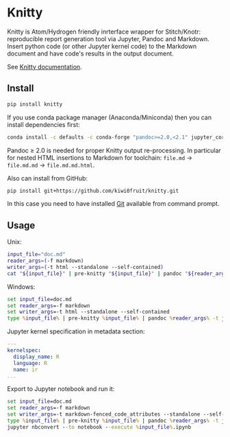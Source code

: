 # Knitty

Knitty is Atom/Hydrogen friendly inrterface wrapper for Stitch/Knotr: reproducible report generation tool via Jupyter, Pandoc and Markdown. Insert python code (or other Jupyter kernel code) to the Markdown document and have code's results in the output document.

See [Knitty documentation](https://github.com/kiwi0fruit/knitty/blob/master/knitty.md).


## Install

```sh
pip install knitty
```

If you use conda package manager (Anaconda/Miniconda) then you can install dependencies first:

```sh
conda install -c defaults -c conda-forge "pandoc>=2.0,<2.1" jupyter_core traitlets ipython jupyter_client nbconvert pandocfilters pypandoc click psutil
```
Pandoc ≥ 2.0 is needed for proper Knitty output re-processing. In particular for nested HTML insertions to Markdown for toolchain: `file.md` → `file.md.md` → `file.md.md.html`.

Also can install from GitHub:

```sh
pip install git+https://github.com/kiwi0fruit/knitty.git
```
In this case you need to have installed [Git](https://git-scm.com/downloads) available from command prompt.


## Usage

Unix:
```sh
input_file="doc.md"
reader_args=(-f markdown)
writer_args=(-t html --standalone --self-contained)
cat "${input_file}" | pre-knitty "${input_file}" | pandoc "${reader_args[@]}" -t json | knitty "${input_file}" "${reader_args[@]}" "${writer_args[@]}" | pandoc -f json "${writer_args[@]}" -o "${input_file}.html"
```

Windows:
```bat
set input_file=doc.md
set reader_args=-f markdown
set writer_args=-t html --standalone --self-contained
type %input_file% | pre-knitty %input_file% | pandoc %reader_args% -t json | knitty %input_file% %reader_args% %writer_args% | pandoc -f json %writer_args% -o %input_file%.html
```

Jupyter kernel specification in metadata section:
```yaml
---
kernelspec:
  display_name: R
  language: R
  name: ir
...
```

Export to Jupyter notebook and run it:
```bat
set input_file=doc.md
set reader_args=-f markdown
set writer_args=-t markdown-fenced_code_attributes --standalone --self-contained
type %input_file% | pre-knitty %input_file% | pandoc %reader_args% -t json | knitty %input_file% %reader_args% %writer_args% --to-ipynb | pandoc -f json %writer_args% | knotedown --match=in --nomagic > %input_file%.ipynb
jupyter nbconvert --to notebook --execute %input_file%.ipynb
```
